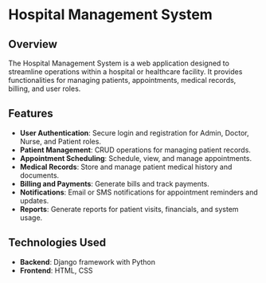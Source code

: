 # Hospital Management System

## Overview
The Hospital Management System is a web application designed to streamline operations within a hospital or healthcare facility. It provides functionalities for managing patients, appointments, medical records, billing, and user roles.

## Features
- **User Authentication**: Secure login and registration for Admin, Doctor, Nurse, and Patient roles.
- **Patient Management**: CRUD operations for managing patient records.
- **Appointment Scheduling**: Schedule, view, and manage appointments.
- **Medical Records**: Store and manage patient medical history and documents.
- **Billing and Payments**: Generate bills and track payments.
- **Notifications**: Email or SMS notifications for appointment reminders and updates.
- **Reports**: Generate reports for patient visits, financials, and system usage.

## Technologies Used
- **Backend**: Django framework with Python
- **Frontend**: HTML, CSS
